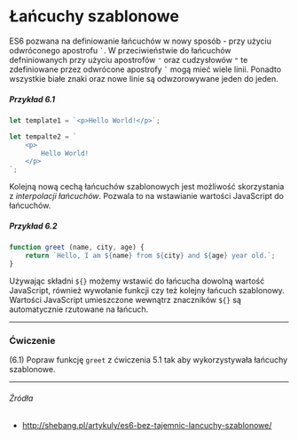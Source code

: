 # Łańcuchy szablonowe

ES6 pozwana na definiowanie łańcuchów w nowy sposób - przy użyciu odwróconego apostrofu ``` ` ```. W przeciwieństwie do łańcuchów defniniowanych przy użyciu apostrofów `'` oraz cudzysłowów `"` te zdefiniowane przez odwrócone apostrofy ``` ` ``` mogą mieć wiele linii. Ponadto wszystkie białe znaki oraz nowe linie są odwzorowywane jeden do jeden.

##### Przykład 6.1
```js
let template1 = `<p>Hello World!</p>`;

let tempalte2 = `
    <p>
        Hello World!
    </p>
`;
```

Kolejną nową cechą łańcuchów szablonowych jest możliwość skorzystania z _interpolacji łańcuchów_. Pozwala to na wstawianie wartości JavaScript do łańcuchów.

##### Przykład 6.2
```js
function greet (name, city, age) {
    return `Hello, I am ${name} from ${city} and ${age} year old.`;
}
```

Używając składni `${}` możemy wstawić do łańcucha dowolną wartość JavaScript, również wywołanie funkcji czy też kolejny łańcuch szablonowy. Wartości JavaScript umieszczone wewnątrz znaczników `${}` są automatycznie rzutowane na łańcuch.

---

### Ćwiczenie

(6.1) Popraw funkcję `greet` z ćwiczenia 5.1 tak aby wykorzystywała łańcuchy szablonowe.

---

###### Źródła

* http://shebang.pl/artykuly/es6-bez-tajemnic-lancuchy-szablonowe/



